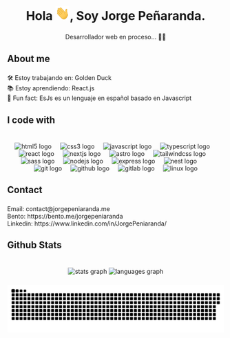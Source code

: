 <h1 align="center">Hola <img src="https://raw.githubusercontent.com/ABSphreak/ABSphreak/master/gifs/Hi.gif" width="33" height="33"/>, Soy Jorge Peñaranda.</h1>

###

<p align="center">Desarrollador web en proceso... 🐱‍💻</p>

###

<h2 align="left">About me</h2>

###

<p align="left">🛠 Estoy trabajando en: Golden Duck<br>📚 Estoy aprendiendo: React.js<br>🎲 Fun fact: EsJs es un lenguaje en español basado en Javascript</p>

###

<h2 align="left">I code with</h2>

###

<br clear="both">

<div align="center">
  <img src="https://cdn.jsdelivr.net/gh/devicons/devicon/icons/html5/html5-original.svg" height="40" alt="html5 logo"  />
  <img width="12" />
  <img src="https://cdn.jsdelivr.net/gh/devicons/devicon/icons/css3/css3-original.svg" height="40" alt="css3 logo"  />
  <img width="12" />
  <img src="https://cdn.jsdelivr.net/gh/devicons/devicon/icons/javascript/javascript-original.svg" height="40" alt="javascript logo"  />
  <img width="12" />
  <img src="https://cdn.jsdelivr.net/gh/devicons/devicon/icons/typescript/typescript-original.svg" height="40" alt="typescript logo"  />
  <img width="12" />
  <img src="https://cdn.jsdelivr.net/gh/devicons/devicon/icons/react/react-original.svg" height="40" alt="react logo"  />
  <img width="12" />
  <img src="https://cdn.jsdelivr.net/gh/devicons/devicon/icons/nextjs/nextjs-original.svg" height="40" alt="nextjs logo"  />
  <img width="12" />
  <img src="https://cdn.jsdelivr.net/gh/devicons/devicon@latest/icons/astro/astro-original.svg" height="40" alt="astro logo"  />
  <img width="12" />
  <img src="https://cdn.jsdelivr.net/gh/devicons/devicon@latest/icons/tailwindcss/tailwindcss-original.svg" height="40" alt="tailwindcss logo"  />
  <img width="12" />
  <img src="https://cdn.jsdelivr.net/gh/devicons/devicon/icons/sass/sass-original.svg" height="40" alt="sass logo"  />
  
  <img width="12" />
  <img src="https://cdn.jsdelivr.net/gh/devicons/devicon/icons/nodejs/nodejs-original.svg" height="40" alt="nodejs logo"  />
  <img width="12" />
  <img src="https://cdn.jsdelivr.net/gh/devicons/devicon@latest/icons/express/express-original.svg" height="40" alt="express logo"  />
  <img width="12" />
  <img src="https://cdn.jsdelivr.net/gh/devicons/devicon@latest/icons/nestjs/nestjs-original.svg" height="40" alt="nest logo"  />
  <img width="12" />
  
  <img width="12" />
  <img src="https://cdn.jsdelivr.net/gh/devicons/devicon/icons/git/git-original.svg" height="40" alt="git logo"  />
  <img width="12" />
  <img src="https://cdn.jsdelivr.net/gh/devicons/devicon/icons/github/github-original.svg" height="40" alt="github logo"  />
  <img width="12" />
  <img src="https://cdn.jsdelivr.net/gh/devicons/devicon/icons/gitlab/gitlab-original.svg" height="40" alt="gitlab logo"  />
  <img width="12" />
  <img src="https://cdn.jsdelivr.net/gh/devicons/devicon/icons/linux/linux-original.svg" height="40" alt="linux logo"  />
</div>

###

<h2 align="left">Contact</h2>

###

<p align="left">Email: contact@jorgepeniaranda.me<br>Bento: https://bento.me/jorgepeniaranda<br>Linkedin: https://www.linkedin.com/in/JorgePeniaranda/</p>

###

<h2 align="left">Github Stats</h2>

###

<br clear="both">

<div align="center">
  <img src="https://github-readme-stats.vercel.app/api?username=jorgepeniaranda&show_icons=true&count_private=true&locale=es&theme=nord" height="150" alt="stats graph"  />
  <img src="https://github-readme-stats.vercel.app/api/top-langs/?username=jorgepeniaranda&layout=compact&show_icons=true&locale=es&theme=nord" height="150" alt="languages graph"  />
</div>

###

<div align="center">
  <source media="(prefers-color-scheme: light)" srcset="https://raw.githubusercontent.com/jorgepeniaranda/jorgepeniaranda/output/github-contribution-grid-snake-dark.svg" />
  <source media="(prefers-color-scheme: dark)" srcset="https://raw.githubusercontent.com/jorgepeniaranda/jorgepeniaranda/output/github-contribution-grid-snake.svg" />
  <img alt="github-snake" src="https://raw.githubusercontent.com/jorgepeniaranda/jorgepeniaranda/output/github-contribution-grid-snake.svg" />
</div>

###
